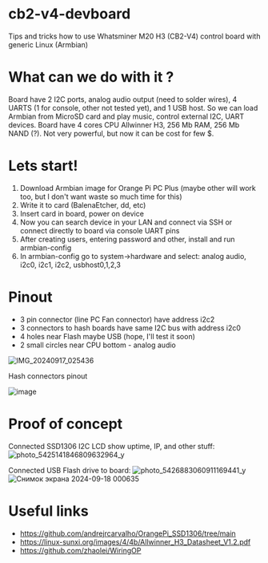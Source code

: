 # cb2-v4-devboard
Tips and tricks how to use Whatsminer M20 H3 (CB2-V4) control board with generic Linux (Armbian)

# What can we do with it ?
Board have 2 I2C ports, analog audio output (need to solder wires), 4 UARTS (1 for console, other not tested yet), and 1 USB host.
So we can load Armbian from MicroSD card and play music, control external I2C, UART devices.
Board have 4 cores CPU Allwinner H3, 256 Mb RAM, 256 Mb NAND (?). Not very powerful, but now it can be cost for few $.

# Lets start!
1. Download Armbian image for Orange Pi PC Plus (maybe other will work too, but I don't want waste so much time for this)
2. Write it to card (BalenaEtcher, dd, etc)
3. Insert card in board, power on device
4. Now you can search device in your LAN and connect via SSH or connect directly to board via console UART pins
5. After creating users, entering password and other, install and run armbian-config
6. In armbian-config go to system->hardware and select: analog audio, i2c0, i2c1, i2c2, usbhost0,1,2,3

# Pinout
- 3 pin connector (line PC Fan connector) have address i2c2
- 3 connectors to hash boards have same I2C bus with address i2c0
- 4 holes near Flash maybe USB (hope, I'll test it soon)
- 2 small circles near CPU bottom - analog audio
  
![IMG_20240917_025436](https://github.com/user-attachments/assets/2730045b-e5b3-4ed8-a639-077973e3fed5)

Hash connectors pinout

![image](https://github.com/user-attachments/assets/c526de43-335e-497a-acf8-281298556ced)

# Proof of concept
Connected SSD1306 I2C LCD show uptime, IP, and other stuff:
![photo_5425141846809632964_y](https://github.com/user-attachments/assets/970009f7-efbf-47e5-84a2-b8b978a3c003)

Connected USB Flash drive to board:
![photo_5426883060911169441_y](https://github.com/user-attachments/assets/4dba3b18-bf89-4205-a77f-4c123a5c12ac)
![Снимок экрана 2024-09-18 000635](https://github.com/user-attachments/assets/be9f63e5-d855-4049-bc09-93af4fbb101e)

# Useful links
- https://github.com/andrejrcarvalho/OrangePi_SSD1306/tree/main
- https://linux-sunxi.org/images/4/4b/Allwinner_H3_Datasheet_V1.2.pdf
- https://github.com/zhaolei/WiringOP

